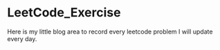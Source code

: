 # LeetCode_Exercise
Here is my little blog area to record every leetcode problem I will update every day.
